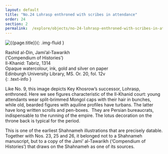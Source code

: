 ```yaml
---
layout: default
title: "No.24 Lohrasp enthroned with scribes in attendance"
order: 24
section: 2
permalink:  /explore/objects/no-24-lohrasp-enthroned-with-scribes-in-attendance
---
```

![{{page.title}}]({{site.baseurl}}/images/pages/{{page.order}}.jpeg){: .img-fluid }

Rashid al-Din, Jami’al-Tawarikh  
(‘Compendium of Histories’)  
Il-Khanid: Tabriz, 1314  
Opaque watercolour, ink, gold and silver on paper  
Edinburgh University Library, MS. Or. 20, fol. 12v  
{: .text-info }

Like No. 9, this image depicts Key Khosrow’s successor, Lohrasp,
enthroned. Here we see figures characteristic of the Il-Khanid court:
young attendants wear split-brimmed Mongol caps with their hair in
bunches, while old, bearded figures with aquiline profiles have
turbans. The latter have long written scrolls and pen-boxes. 
They are Persian bureaucrats, indispensable to the running of the
empire. The lotus decoration on the throne back is typical for the
period.

This is one of the earliest Shahnameh
illustrations that are precisely datable. Together with Nos. 23,
25 and 26, it belonged not to a Shahnameh
manuscript, but to a copy of the Jami’
al-Tawarikh
(‘Compendium of Histories’) that draws on the Shahnameh
as one of its sources. 

